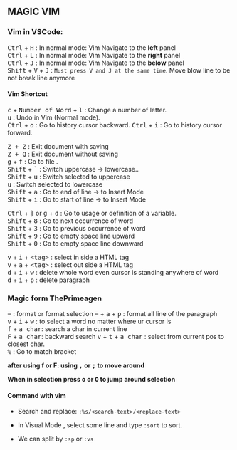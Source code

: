 ## MAGIC VIM


### **Vim in VSCode:**  
<kbd>Ctrl</kbd> + <kbd>H</kbd> : In normal mode: Vim Navigate to the **left** panel  
<kbd>Ctrl</kbd> + <kbd>L</kbd> : In normal mode: Vim Navigate to the **right** panel  
<kbd>Ctrl</kbd> + <kbd>J</kbd> : In normal mode: Vim Navigate to the **below** panel  
<kbd>Shift</kbd> + <kbd>V</kbd> + <kbd>J</kbd> : `Must press V and J at the same time`. Move blow line to be not break line anymore   

#### Vim Shortcut  
<kbd>c</kbd> + <kbd>Number of Word</kbd> + <kbd>l</kbd> : Change a number of letter.  
<kbd>u</kbd> : Undo in Vim (Normal mode).  
<kbd>Ctrl</kbd> + <kbd>o</kbd> : Go to history cursor backward. 
<kbd>Ctrl</kbd> + <kbd>i</kbd> : Go to history cursor forward. 


<kbd>Z + Z</kbd> : Exit document with saving  
<kbd>Z + Q</kbd> : Exit document without saving  
<kbd>g</kbd> + <kbd>f</kbd> : Go to file .  
<kbd>Shift</kbd> + <kbd>\`</kbd> : Switch uppercase -> lowercase..  
<kbd>Shift</kbd> + <kbd>u</kbd> : Switch selected to uppercase   
<kbd>u</kbd> : Switch selected to lowercase   
<kbd>Shift</kbd> + <kbd>a</kbd> : Go to end of line -> to Insert Mode  
<kbd>Shift</kbd> + <kbd>i</kbd> : Go to start of line -> to Insert Mode  

<kbd>Ctrl</kbd> + <kbd>]</kbd> or <kbd>g</kbd> + <kbd>d</kbd> : Go to usage or definition of a variable.  
<kbd>Shift</kbd> + <kbd>8</kbd> : Go to next occurrence of word  
<kbd>Shift</kbd> + <kbd>3</kbd> : Go to previous occurrence of word  
<kbd>Shift</kbd> + <kbd>9</kbd> : Go to empty space line upward  
<kbd>Shift</kbd> + <kbd>0</kbd> : Go to empty space line downward  


<kbd>v</kbd> + <kbd>i</kbd> + <kbd>\<tag\></kbd> : select in side a HTML tag  
<kbd>v</kbd> + <kbd>a</kbd> + <kbd>\<tag\></kbd> : select out side a HTML tag  
<kbd>d</kbd> + <kbd>i</kbd> + <kbd>w</kbd> : delete whole word even cursor is standing anywhere of word   
<kbd>d</kbd> + <kbd>i</kbd> + <kbd>p</kbd> : delete paragraph
 
 ### Magic form ThePrimeagen
 <kbd>=</kbd> : format or format selection
 <kbd>=</kbd> + <kbd>a</kbd> + <kbd>p</kbd> : format all line of the paragraph  
 <kbd>v</kbd> + <kbd>i</kbd> + <kbd>w</kbd> : to select a word no matter where ur cursor is  
 <kbd>f</kbd> + <kbd>a char</kbd>: search a char in current line  
 <kbd>F</kbd> + <kbd>a char</kbd>: backward search
 <kbd>v</kbd> + <kbd>t</kbd> + <kbd>a char</kbd> : select from current pos to closest char.   
 <kbd>%</kbd> : Go to match bracket
 
**after using f or F: using <kbd>,</kbd> or <kbd>;</kbd> to move around**

**When in selection press <kbd>o</kbd> or <kbd>O</kbd> to jump around selection**  
#### Command with vim
- Search and replace: 
`:%s/<search-text>/<replace-text>`

- In Visual Mode , select some line and type `:sort` to sort.  
- We can split by `:sp` or `:vs`
